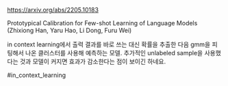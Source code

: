 https://arxiv.org/abs/2205.10183

Prototypical Calibration for Few-shot Learning of Language Models (Zhixiong Han, Yaru Hao, Li Dong, Furu Wei)

in context learning에서 출력 결과를 바로 쓰는 대신 확률을 추출한 다음 gmm을 피팅해서 나온 클러스터를 사용해 예측하는 모델. 추가적인 unlabeled sample을 사용했다는 것과 모델이 커지면 효과가 감소한다는 점이 보이긴 하네요.

#in_context_learning